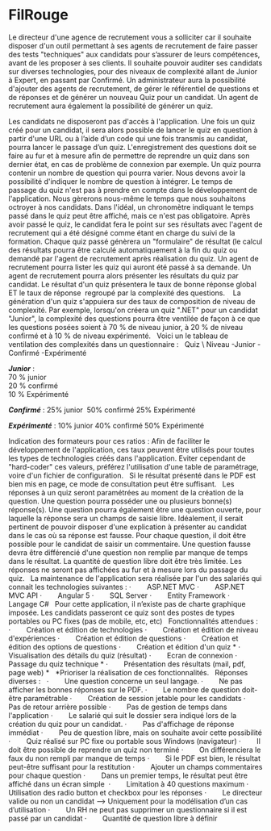 # FilRouge

Le directeur d'une agence de recrutement vous a solliciter car il souhaite disposer d'un outil permettant à ses agents de recrutement de faire passer des tests "techniques" aux candidats pour s’assurer de leurs compétences, avant de les proposer à ses clients.
Il souhaite pouvoir auditer ses candidats sur diverses technologies, pour des niveaux de complexité allant de Junior à Expert, en passant par Confirmé.
Un administrateur aura la possibilité d'ajouter des agents de recrutement, de gérer le référentiel de questions et de réponses et de générer un nouveau Quiz pour un candidat.
Un agent de recrutement aura également la possibilité de générer un quiz.

Les candidats ne disposeront pas d'accès à l'application. Une fois un quiz créé pour un candidat, il sera alors possible de lancer le quiz en question à partir d'une URL ou à l’aide d’un code qui une fois transmis au candidat, pourra lancer le passage d’un quiz.
L'enregistrement des questions doit se faire au fur et à mesure afin de permettre de reprendre un quiz dans son dernier état, en cas de problème de connexion par exemple.
Un quiz pourra contenir un nombre de question qui pourra varier. Nous devons avoir la possibilité d'indiquer le nombre de question à intégrer.
Le temps de passage du quiz n'est pas à prendre en compte dans le développement de l'application. Nous gèrerons nous-même le temps que nous souhaitons octroyer à nos candidats. Dans l'idéal, un chronomètre indiquant le temps passé dans le quiz peut être affiché, mais ce n'est pas obligatoire.
Après avoir passé le quiz, le candidat fera le point sur ses résultats avec l'agent de recrutement qui a été désigné comme étant en charge du suivi de la formation.
Chaque quiz passé génèrera un "formulaire" de résultat (le calcul des résultats pourra être calculé automatiquement à la fin du quiz ou demandé par l'agent de recrutement après réalisation du quiz.
Un agent de recrutement pourra lister les quiz qui auront été passé à sa demande. Un agent de recrutement pourra alors présenter les résultats du quiz par candidat. Le résultat d'un quiz présentera le taux de bonne réponse global ET le taux de réponse  regroupé par la complexité des questions. 
 
La génération d'un quiz s'appuiera sur des taux de composition de niveau de complexité. Par exemple, lorsqu'on créera un quiz ".NET" pour un candidat "Junior", la complexité des questions pourra être ventilée de façon à ce que les questions posées soient à 70 % de niveau junior, à 20 % de niveau confirmé et à 10 % de niveau expérimenté.
 
Voici un le tableau de ventilation des complexités dans un questionnaire :
 
Quiz \ Niveau
-Junior
-Confirmé
-Expérimenté

***Junior*** :                  
70 % junior       
20 % confirmé                  
10 % Expérimenté             

***Confirmé*** : 
 25% junior
 50% confirmé
 25% Expérimenté
 
 ***Expérimenté*** :
 10% junior
  40% confirmé
  50% Expérimenté
  
Indication des formateurs pour ces ratios :
Afin de faciliter le développement de l'application, ces taux peuvent être utilisés pour toutes les types de technologies créés dans l'application. Eviter cependant de "hard-coder" ces valeurs, préférez l'utilisation d'une table de paramétrage, voire d'un fichier de configuration.
 
Si le résultat présenté dans le PDF est bien mis en page, ce mode de consultation peut être suffisant.
 
Les réponses à un quiz seront paramétrées au moment de la création de la question. Une question pourra posséder une ou plusieurs bonne(s) réponse(s). Une question pourra également être une question ouverte, pour laquelle la réponse sera un champs de saisie libre. Idéalement, il serait pertinent de pouvoir disposer d'une explication à présenter au candidat dans le cas où sa réponse est fausse.
Pour chaque question, il doit être possible pour le candidat de saisir un commentaire.
Une question fausse devra être différencié d'une question non remplie par manque de temps dans le résultat.
La quantité de question libre doit être très limitée. Les réponses ne seront pas affichées au fur et à mesure lors du passage du quiz.
 
La maintenance de l'application sera réalisée par l'un des salariés qui connait les technologies suivantes :
·        ASP.NET MVC
·        ASP.NET MVC API
·        Angular 5
·        SQL Server
·        Entity Framework
·        Langage C#
 
Pour cette application, il n’existe pas de charte graphique imposée. Les candidats passeront ce quiz sont des postes de types portables ou PC fixes (pas de mobile, etc, etc)
 
Fonctionnalités attendues :
 
·        Création et édition de technologies
·        Création et édition de niveau d'expériences
·        Création et édition de questions
·        Création et édition des options de questions
·        Création et édition d'un quiz *
·        Visualisation des détails du quiz (résultat)
·        Ecran de connexion
·        Passage du quiz technique *
·        Présentation des résultats (mail, pdf, page web) *
 
*Prioriser la réalisation de ces fonctionnalités.
 
Réponses diverses :
 
·        Une question concerne un seul langage.
·        Ne pas afficher les bonnes réponses sur le PDF.
·        Le nombre de question doit-être paramétrable
·        Création de session jetable pour les candidats
·        Pas de retour arrière possible
·        Pas de gestion de temps dans l'application
·        Le salarié qui suit le dossier sera indiqué lors de la création du quiz pour un candidat.
·        Pas d'affichage de réponse immédiat
·        Peu de question libre, mais on souhaite avoir cette possibilité
·        Quiz réalisé sur PC fixe ou portable sous Windows (navigateur)
·        Il doit être possible de reprendre un quiz non terminé
·        On différenciera le faux du non rempli par manque de temps
·        Si le PDF est bien, le résultat peut-être suffisant pour la restitution
·        Ajouter un champs commentaires pour chaque question
·        Dans un premier temps, le résultat peut être affiché dans un écran simple 
·        Limitation à 40 questions maximum
·        Utilisation des radio button et checkbox pour les réponses
·        Le directeur valide ou non un candidat --> Uniquement pour la modélisation d’un cas d’utilisation
·        Un RH ne peut pas supprimer un questionnaire si il est passé par un candidat
·        Quantité de question libre à définir
